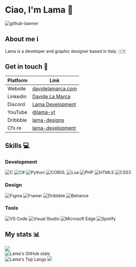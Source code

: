 # Ciao, I'm Lama 👋 
![github-banner](https://user-images.githubusercontent.com/79053058/196245716-77c6b27a-1f25-4e52-85a7-6b213c586be6.png)

## About me ℹ️
Lama is a developer and graphic designer based in Italy. 🇮🇹  

## Get in touch 💬
| Platform  | Link |
| ------------- | ------------- |
| Website | [davidelamarca.com](https://davidelamarca.com/) |
| Linkedin | [Davide La Marca](https://www.linkedin.com/in/davide-la-marca-178241254/) 
| Discord | [Lama Development](https://discord.gg/etkAKTw3M7) |
| YouTube | [@lama-yt](https://youtube.com/@lama-yt) |
| Dribbble | [lama-designs](https://dribbble.com/lama-designs)
| Cfx.re | [lama-development](https://forum.cfx.re/u/lama-development) | 


## Skills 💻

### Development
![C](https://img.shields.io/badge/c-%2300599C.svg?style=for-the-badge&logo=c&logoColor=white)
![C#](https://img.shields.io/badge/c%23-%23239120.svg?style=for-the-badge&logo=csharp&logoColor=white)
![Python](https://img.shields.io/badge/python-3670A0?style=for-the-badge&logo=python&logoColor=ffdd54)
![COBOL](https://img.shields.io/badge/cobol-%2300599C.svg?style=for-the-badge&logo=cobol&logoColor=white)
![Lua](https://img.shields.io/badge/lua-%232C2D72.svg?style=for-the-badge&logo=lua&logoColor=white)
![PHP](https://img.shields.io/badge/php-%23777BB4.svg?style=for-the-badge&logo=php&logoColor=white)
![HTML5](https://img.shields.io/badge/html5-%23E34F26.svg?style=for-the-badge&logo=html5&logoColor=white)
![CSS3](https://img.shields.io/badge/css3-%231572B6.svg?style=for-the-badge&logo=css3&logoColor=white)

### Design
![Figma](https://img.shields.io/badge/Figma-F24E1E?style=for-the-badge&logo=figma&logoColor=white)
![Framer](https://img.shields.io/badge/Framer-black?style=for-the-badge&logo=framer&logoColor=blue)
![Dribbble](https://img.shields.io/badge/Dribbble-EA4C89?style=for-the-badge&logo=dribbble&logoColor=white)
![Behance](https://img.shields.io/badge/Behance-1769ff?style=for-the-badge&logo=behance&logoColor=white)

### Tools
![VS Code](	https://img.shields.io/badge/VSCode-0078D4?style=for-the-badge&logo=visual%20studio%20code&logoColor=white)
![Visual Studio](https://img.shields.io/badge/Visual_Studio-5C2D91?style=for-the-badge&logo=visual%20studio&logoColor=white)
![Microsoft Edge](https://img.shields.io/badge/Microsoft_Edge-0078D7?style=for-the-badge&logo=Microsoft-edge&logoColor=white)
![Spotify](https://img.shields.io/badge/Spotify-1ED760?&style=for-the-badge&logo=spotify&logoColor=white)


## My stats 📊
![](https://komarev.com/ghpvc/?username=lama-development&color=5865F2)  
![Lama's GitHub stats](https://github-readme-stats.vercel.app/api?username=lama-development&show_icons=true&theme=transparent)  
![Lama's Top Langs](https://github-readme-stats.vercel.app/api/top-langs/?username=lama-development&show_icons=true&theme=transparent)
![](https://hit.yhype.me/github/profile?user_id=79053058)
